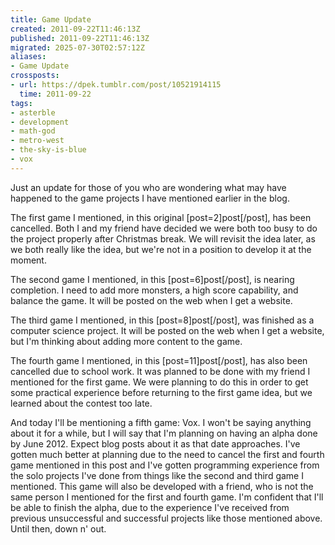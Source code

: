 ```yaml
---
title: Game Update
created: 2011-09-22T11:46:13Z
published: 2011-09-22T11:46:13Z
migrated: 2025-07-30T02:57:12Z
aliases:
- Game Update
crossposts:
- url: https://dpek.tumblr.com/post/10521914115
  time: 2011-09-22
tags:
- asterble
- development
- math-god
- metro-west
- the-sky-is-blue
- vox
---
```


Just an update for those of you who are wondering what may have happened to the game projects I have mentioned earlier in the blog.

The first game I mentioned, in this original [post=2]post[/post], has been cancelled. Both I and my friend have decided we were both too busy to do the project properly after Christmas break. We will revisit the idea later, as we both really like the idea, but we're not in a position to develop it at the moment.

The second game I mentioned, in this [post=6]post[/post], is nearing completion. I need to add more monsters, a high score capability, and balance the game. It will be posted on the web when I get a website.

The third game I mentioned, in this [post=8]post[/post], was finished as a computer science project. It will be posted on the web when I get a website, but I'm thinking about adding more content to the game.

The fourth game I mentioned, in this [post=11]post[/post], has also been cancelled due to school work. It was planned to be done with my friend I mentioned for the first game. We were planning to do this in order to get some practical experience before returning to the first game idea, but we learned about the contest too late.

And today I'll be mentioning a fifth game: Vox. I won't be saying anything about it for a while, but I will say that I'm planning on having an alpha done by June 2012. Expect blog posts about it as that date approaches. I've gotten much better at planning due to the need to cancel the first and fourth game mentioned in this post and I've gotten programming experience from the solo projects I've done from things like the second and third game I mentioned. This game will also be developed with a friend, who is not the same person I mentioned for the first and fourth game. I'm confident that I'll be able to finish the alpha, due to the experience I've received from previous unsuccessful and successful projects like those mentioned above. Until then, down n' out.
